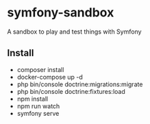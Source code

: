 # symfony-sandbox

A sandbox to play and test things with Symfony

## Install
- composer install
- docker-compose up -d
- php bin/console doctrine:migrations:migrate
- php bin/console doctrine:fixtures:load
- npm install
- npm run watch
- symfony serve
